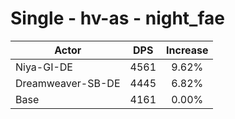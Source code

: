 # Single - hv-as - night_fae
| Actor | DPS | Increase |
|---|:---:|:---:|
|Niya-GI-DE|4561|9.62%|
|Dreamweaver-SB-DE|4445|6.82%|
|Base|4161|0.00%|
